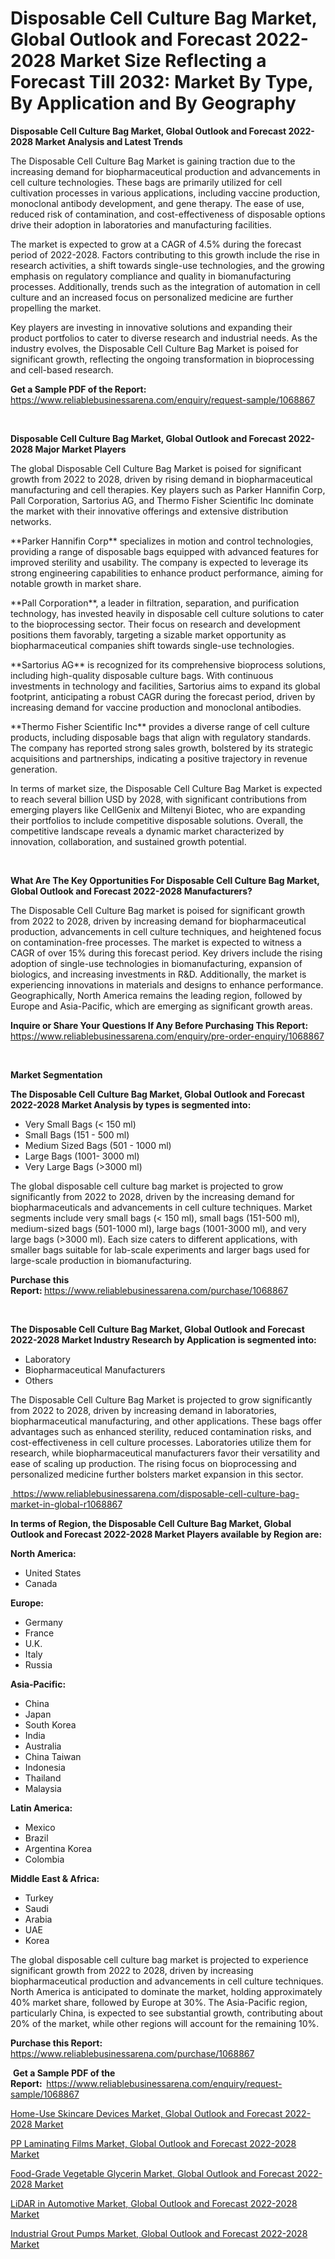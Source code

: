 <p><h1>Disposable Cell Culture Bag Market, Global Outlook and Forecast 2022-2028 Market Size Reflecting a Forecast Till 2032: Market By Type, By Application and By Geography</h1></p><p><strong>Disposable Cell Culture Bag Market, Global Outlook and Forecast 2022-2028 Market Analysis and Latest Trends</strong></p>
<p><p>The Disposable Cell Culture Bag Market is gaining traction due to the increasing demand for biopharmaceutical production and advancements in cell culture technologies. These bags are primarily utilized for cell cultivation processes in various applications, including vaccine production, monoclonal antibody development, and gene therapy. The ease of use, reduced risk of contamination, and cost-effectiveness of disposable options drive their adoption in laboratories and manufacturing facilities.</p><p>The market is expected to grow at a CAGR of 4.5% during the forecast period of 2022-2028. Factors contributing to this growth include the rise in research activities, a shift towards single-use technologies, and the growing emphasis on regulatory compliance and quality in biomanufacturing processes. Additionally, trends such as the integration of automation in cell culture and an increased focus on personalized medicine are further propelling the market.</p><p>Key players are investing in innovative solutions and expanding their product portfolios to cater to diverse research and industrial needs. As the industry evolves, the Disposable Cell Culture Bag Market is poised for significant growth, reflecting the ongoing transformation in bioprocessing and cell-based research.</p></p>
<p><strong>Get a Sample PDF of the Report:&nbsp;</strong> <a href="https://www.reliablebusinessarena.com/enquiry/request-sample/1068867?utm_campaign=2195&utm_medium=2&utm_source=Github&utm_content=ia&utm_term=21032025&utm_id=disposable-cell-culture-bag-market-global-outlook-and-forecast-2022-2028">https://www.reliablebusinessarena.com/enquiry/request-sample/1068867</a></p>
<p>&nbsp;</p>
<p><strong>Disposable Cell Culture Bag Market, Global Outlook and Forecast 2022-2028 Major Market Players</strong></p>
<p><p>The global Disposable Cell Culture Bag Market is poised for significant growth from 2022 to 2028, driven by rising demand in biopharmaceutical manufacturing and cell therapies. Key players such as Parker Hannifin Corp, Pall Corporation, Sartorius AG, and Thermo Fisher Scientific Inc dominate the market with their innovative offerings and extensive distribution networks.</p><p>**Parker Hannifin Corp** specializes in motion and control technologies, providing a range of disposable bags equipped with advanced features for improved sterility and usability. The company is expected to leverage its strong engineering capabilities to enhance product performance, aiming for notable growth in market share.</p><p>**Pall Corporation**, a leader in filtration, separation, and purification technology, has invested heavily in disposable cell culture solutions to cater to the bioprocessing sector. Their focus on research and development positions them favorably, targeting a sizable market opportunity as biopharmaceutical companies shift towards single-use technologies.</p><p>**Sartorius AG** is recognized for its comprehensive bioprocess solutions, including high-quality disposable culture bags. With continuous investments in technology and facilities, Sartorius aims to expand its global footprint, anticipating a robust CAGR during the forecast period, driven by increasing demand for vaccine production and monoclonal antibodies.</p><p>**Thermo Fisher Scientific Inc** provides a diverse range of cell culture products, including disposable bags that align with regulatory standards. The company has reported strong sales growth, bolstered by its strategic acquisitions and partnerships, indicating a positive trajectory in revenue generation.</p><p>In terms of market size, the Disposable Cell Culture Bag Market is expected to reach several billion USD by 2028, with significant contributions from emerging players like CellGenix and Miltenyi Biotec, who are expanding their portfolios to include competitive disposable solutions. Overall, the competitive landscape reveals a dynamic market characterized by innovation, collaboration, and sustained growth potential.</p></p>
<p>&nbsp;</p>
<p><strong>What Are The Key Opportunities For Disposable Cell Culture Bag Market, Global Outlook and Forecast 2022-2028 Manufacturers?</strong></p>
<p><p>The Disposable Cell Culture Bag market is poised for significant growth from 2022 to 2028, driven by increasing demand for biopharmaceutical production, advancements in cell culture techniques, and heightened focus on contamination-free processes. The market is expected to witness a CAGR of over 15% during this forecast period. Key drivers include the rising adoption of single-use technologies in biomanufacturing, expansion of biologics, and increasing investments in R&D. Additionally, the market is experiencing innovations in materials and designs to enhance performance. Geographically, North America remains the leading region, followed by Europe and Asia-Pacific, which are emerging as significant growth areas.</p></p>
<p><strong>Inquire or Share Your Questions If Any Before Purchasing This Report:</strong> <a href="https://www.reliablebusinessarena.com/enquiry/pre-order-enquiry/1068867?utm_campaign=2195&utm_medium=2&utm_source=Github&utm_content=ia&utm_term=21032025&utm_id=disposable-cell-culture-bag-market-global-outlook-and-forecast-2022-2028">https://www.reliablebusinessarena.com/enquiry/pre-order-enquiry/1068867</a></p>
<p>&nbsp;</p>
<p><strong>Market Segmentation</strong></p>
<p><strong>The Disposable Cell Culture Bag Market, Global Outlook and Forecast 2022-2028 Market Analysis by types is segmented into:</strong></p>
<p><ul><li>Very Small Bags (< 150 ml)</li><li>Small Bags (151 - 500 ml)</li><li>Medium Sized Bags (501 - 1000 ml)</li><li>Large Bags (1001- 3000 ml)</li><li>Very Large Bags (>3000 ml)</li></ul></p>
<p><p>The global disposable cell culture bag market is projected to grow significantly from 2022 to 2028, driven by the increasing demand for biopharmaceuticals and advancements in cell culture techniques. Market segments include very small bags (< 150 ml), small bags (151-500 ml), medium-sized bags (501-1000 ml), large bags (1001-3000 ml), and very large bags (>3000 ml). Each size caters to different applications, with smaller bags suitable for lab-scale experiments and larger bags used for large-scale production in biomanufacturing.</p></p>
<p><strong>Purchase this Report:&nbsp;</strong><a href="https://www.reliablebusinessarena.com/purchase/1068867?utm_campaign=2195&utm_medium=2&utm_source=Github&utm_content=ia&utm_term=21032025&utm_id=disposable-cell-culture-bag-market-global-outlook-and-forecast-2022-2028">https://www.reliablebusinessarena.com/purchase/1068867</a></p>
<p>&nbsp;</p>
<p><strong>The Disposable Cell Culture Bag Market, Global Outlook and Forecast 2022-2028 Market Industry Research by Application is segmented into:</strong></p>
<p><ul><li>Laboratory</li><li>Biopharmaceutical Manufacturers</li><li>Others</li></ul></p>
<p><p>The Disposable Cell Culture Bag Market is projected to grow significantly from 2022 to 2028, driven by increasing demand in laboratories, biopharmaceutical manufacturing, and other applications. These bags offer advantages such as enhanced sterility, reduced contamination risks, and cost-effectiveness in cell culture processes. Laboratories utilize them for research, while biopharmaceutical manufacturers favor their versatility and ease of scaling up production. The rising focus on bioprocessing and personalized medicine further bolsters market expansion in this sector.</p></p>
<p><a href="https://www.reliablebusinessarena.com/disposable-cell-culture-bag-market-in-global-r1068867?utm_campaign=2195&utm_medium=2&utm_source=Github&utm_content=ia&utm_term=21032025&utm_id=disposable-cell-culture-bag-market-global-outlook-and-forecast-2022-2028">&nbsp;https://www.reliablebusinessarena.com/disposable-cell-culture-bag-market-in-global-r1068867</a></p>
<p><strong>In terms of Region, the Disposable Cell Culture Bag Market, Global Outlook and Forecast 2022-2028 Market Players available by Region are:</strong></p>
<p>
    <p> <strong> North America: </strong>
        <ul>
            <li>United States</li>
            <li>Canada</li>
        </ul>
        </p> 
    <p> <strong> Europe: </strong>
        <ul>
            <li>Germany</li>
            <li>France</li>
            <li>U.K.</li>
            <li>Italy</li>
            <li>Russia</li>
        </ul>
        </p> 
    <p> <strong> Asia-Pacific: </strong>
        <ul>
            <li>China</li>
            <li>Japan</li>
            <li>South Korea</li>
            <li>India</li>
            <li>Australia</li>
            <li>China Taiwan</li>
            <li>Indonesia</li>
            <li>Thailand</li>
            <li>Malaysia</li>
        </ul>
        </p> 
    <p> <strong> Latin America: </strong>
        <ul>
            <li>Mexico</li>
            <li>Brazil</li>
            <li>Argentina Korea</li>
            <li>Colombia</li>
        </ul>
        </p> 
    <p> <strong> Middle East & Africa: </strong>
        <ul>
            <li>Turkey</li>
            <li>Saudi</li>
            <li>Arabia</li>
            <li>UAE</li>
            <li>Korea</li>
        </ul>
    </p>
    </p>
<p><p>The global disposable cell culture bag market is projected to experience significant growth from 2022 to 2028, driven by increasing biopharmaceutical production and advancements in cell culture techniques. North America is anticipated to dominate the market, holding approximately 40% market share, followed by Europe at 30%. The Asia-Pacific region, particularly China, is expected to see substantial growth, contributing about 20% of the market, while other regions will account for the remaining 10%.</p></p>
<p><strong>Purchase this Report: </strong><a href="https://www.reliablebusinessarena.com/purchase/1068867?utm_campaign=2195&utm_medium=2&utm_source=Github&utm_content=ia&utm_term=21032025&utm_id=disposable-cell-culture-bag-market-global-outlook-and-forecast-2022-2028">https://www.reliablebusinessarena.com/purchase/1068867</a></p>
<p>&nbsp;<strong>Get a Sample PDF of the Report:&nbsp;&nbsp;</strong><a href="https://www.reliablebusinessarena.com/enquiry/request-sample/1068867?utm_campaign=2195&utm_medium=2&utm_source=Github&utm_content=ia&utm_term=21032025&utm_id=disposable-cell-culture-bag-market-global-outlook-and-forecast-2022-2028">https://www.reliablebusinessarena.com/enquiry/request-sample/1068867</a></p>
<p><strong></strong></p>
<p><p><a href="https://github.com/agemakisel4b/Market-Research-Report-List-1/blob/main/home-use-skincare-devices-market-global-outlook-and-forecast-2022-2028-market.md?utm_campaign=2195&utm_medium=2&utm_source=Github&utm_content=ia&utm_term=21032025&utm_id=disposable-cell-culture-bag-market-global-outlook-and-forecast-2022-2028">Home-Use Skincare Devices Market, Global Outlook and Forecast 2022-2028 Market</a></p><p><a href="https://github.com/grimssummouc/Market-Research-Report-List-1/blob/main/pp-laminating-films-market-global-outlook-and-forecast-2022-2028-market.md?utm_campaign=2195&utm_medium=2&utm_source=Github&utm_content=ia&utm_term=21032025&utm_id=disposable-cell-culture-bag-market-global-outlook-and-forecast-2022-2028">PP Laminating Films Market, Global Outlook and Forecast 2022-2028 Market</a></p><p><a href="https://github.com/marfosamiko7/Market-Research-Report-List-1/blob/main/food-grade-vegetable-glycerin-market-global-outlook-and-forecast-2022-2028-market.md?utm_campaign=2195&utm_medium=2&utm_source=Github&utm_content=ia&utm_term=21032025&utm_id=disposable-cell-culture-bag-market-global-outlook-and-forecast-2022-2028">Food-Grade Vegetable Glycerin Market, Global Outlook and Forecast 2022-2028 Market</a></p><p><a href="https://github.com/piskofraisel/Market-Research-Report-List-1/blob/main/lidar-in-automotive-market-global-outlook-and-forecast-2022-2028-market.md?utm_campaign=2195&utm_medium=2&utm_source=Github&utm_content=ia&utm_term=21032025&utm_id=disposable-cell-culture-bag-market-global-outlook-and-forecast-2022-2028">LiDAR in Automotive Market, Global Outlook and Forecast 2022-2028 Market</a></p><p><a href="https://github.com/bawksmaedamu/Market-Research-Report-List-1/blob/main/industrial-grout-pumps-market-global-outlook-and-forecast-2022-2028-market.md?utm_campaign=2195&utm_medium=2&utm_source=Github&utm_content=ia&utm_term=21032025&utm_id=disposable-cell-culture-bag-market-global-outlook-and-forecast-2022-2028">Industrial Grout Pumps Market, Global Outlook and Forecast 2022-2028 Market</a></p></p>